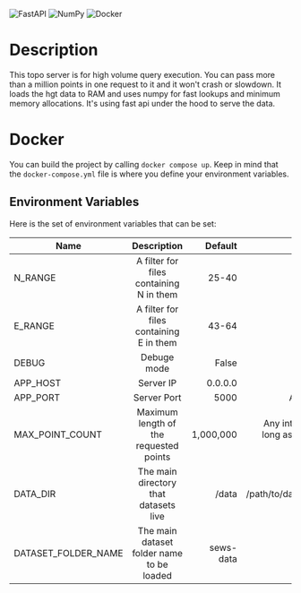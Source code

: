 ![FastAPI](https://img.shields.io/badge/FastAPI-005571?style=for-the-badge&logo=fastapi) ![NumPy](https://img.shields.io/badge/numpy-%23013243.svg?style=for-the-badge&logo=numpy&logoColor=white) ![Docker](https://img.shields.io/badge/docker-%230db7ed.svg?style=for-the-badge&logo=docker&logoColor=white)
# Description

This topo server is for high volume query execution. You can pass more than a million points in one request to it and it won't crash or slowdown. It loads the hgt data to RAM and uses numpy for fast lookups and minimum memory allocations.
It's using fast api under  the hood to serve the data.


# Docker
You can build the project by calling `docker compose up`. Keep in mind that the `docker-compose.yml` file is where you define your environment variables.

## Environment Variables
Here is the set of environment variables that can be set:


| Name   |      Description      |  Default | Values |
|----------|:-------------:|------:|------:|
| N_RANGE |  A filter for files containing N in them | 25-40 | int-int |
| E_RANGE |  A filter for files containing E in them | 43-64 | int-int |
| DEBUG | Debuge mode |    False | True/False |
| APP_HOST | Server IP |    0.0.0.0 | Any IP address |
| APP_PORT | Server Port |    5000 | Any port number |
| MAX_POINT_COUNT | Maximum length of the requested points |    1,000,000 | Any integer number(as long as it doesn't crash your system) |
| DATA_DIR | The main directory that datasets live |    /data | /path/to/datasets/directory |
| DATASET_FOLDER_NAME | The main dataset folder name to be loaded  |    sews-data | /folder-name |
